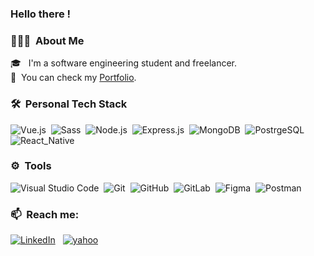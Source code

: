### Hello there !

### 👨🏽‍💻 &nbsp;About Me

🎓 &nbsp; I'm a software engineering student and freelancer.\
📄 &nbsp;You can check my [Portfolio](https://edocode.netlify.app/).

### 🛠 &nbsp;Personal Tech Stack

![Vue.js](https://img.shields.io/badge/-Vue.js-05122A?style=flat&logo=Vue.js&logoColor=234FC08D)&nbsp;
![Sass](https://img.shields.io/badge/-Sass-05122A?style=flat&logo=Sass)&nbsp;
![Node.js](https://img.shields.io/badge/-Node.js-05122A?style=flat&logo=Node.js&logoColor=234FC08D)&nbsp;
![Express.js](https://img.shields.io/badge/-ExpressJs-05122A?style=flat&logo=ExpressJs&logoColor=234FC08D)&nbsp;
![MongoDB](https://img.shields.io/badge/-MongoDB-05122A?style=flat&logo=MongoDB&logoColor=234FC08D)&nbsp;
![PostrgeSQL](https://img.shields.io/badge/-postgresql-05122A?style=flat&logo=postgresql)&nbsp;
![React_Native](https://img.shields.io/badge/-React_Native-05122A?style=flat&logo=react&logoColor=2361DAFB)&nbsp;

### ⚙️ &nbsp;Tools

![Visual Studio Code](https://img.shields.io/badge/-Visual%20Studio%20Code-05122A?style=flat&logo=visual-studio-code&logoColor=007ACC)&nbsp;
![Git](https://img.shields.io/badge/-Git-05122A?style=flat&logo=git)&nbsp;
![GitHub](https://img.shields.io/badge/-GitHub-05122A?style=flat&logo=github)&nbsp;
![GitLab](https://img.shields.io/badge/-GitLab-05122A?style=flat&logo=gitlab)&nbsp;
![Figma](https://img.shields.io/badge/-Figma-05122A?style=flat&logo=Figma&logoColor=#C4C4C4)&nbsp;
![Postman](https://img.shields.io/badge/-Postman-05122A?style=flat&logo=Postman&logoColor=#C4C4C4)&nbsp;

### 📫 &nbsp;Reach me:

<a href="https://www.linkedin.com/in/edomiyas-temesgen-16ba01173/"><img alt="LinkedIn" src="https://img.shields.io/badge/linkedin%20-%230077B5.svg?&style=flat&logo=linkedin&logoColor=white"/></a> &nbsp;
<a href="mailto: temesgen.edomiyas@yahoo.com"><img alt="yahoo" src="https://img.shields.io/badge/yahoo%20-%230077B5.svg?&style=flat&logo=yahoo&logoColor=white"/></a>
